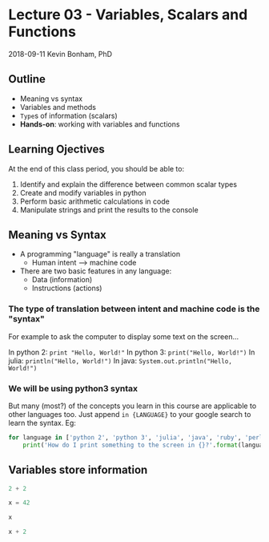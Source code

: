 # Lecture 03 - Variables, Scalars and Functions

2018-09-11
Kevin Bonham, PhD

## Outline

- Meaning vs syntax
- Variables and methods
- `Type`s of information (scalars)
- **Hands-on**: working with variables and functions

## Learning Ojectives

At the end of this class period, you should be able to:
1. Identify and explain the difference between common scalar types
2. Create and modify variables in python
3. Perform basic arithmetic calculations in code
4. Manipulate strings and print the results to the console

## Meaning vs Syntax

- A programming "language" is really a translation
  - Human intent --> machine code
- There are two basic features in any language:
  - Data (information)
  - Instructions (actions)

### The type of translation between intent and machine code is the "syntax"

For example to ask the computer to display some text on the screen...

In python 2: `print "Hello, World!"`
In python 3: `print("Hello, World!")`
In julia: `println("Hello, World!")`
In java: `System.out.println("Hello, World!")`

### We will be using python3 syntax

But many (most?) of the concepts you learn in this course
are applicable to other languages too.
Just append `in {LANGUAGE}` to your google search to learn the syntax. Eg:

```python
for language in ['python 2', 'python 3', 'julia', 'java', 'ruby', 'perl']:
    print('How do I print something to the screen in {}?'.format(language))
```

###

## Variables store information

```python
2 + 2
```
```python
x = 42
```
```python
x
```
```python
x + 2
```
